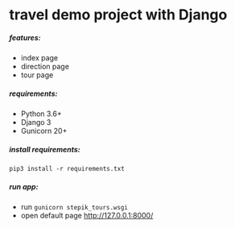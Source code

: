 travel demo project with Django
==================

##### features:
 - index page
 - direction page
 - tour page
 
##### requirements:
 - Python 3.6+
 - Django 3
 - Gunicorn 20+

##### install requirements:
`pip3 install -r requirements.txt`

##### run app:
 - run `gunicorn stepik_tours.wsgi`
 - open default page http://127.0.0.1:8000/
